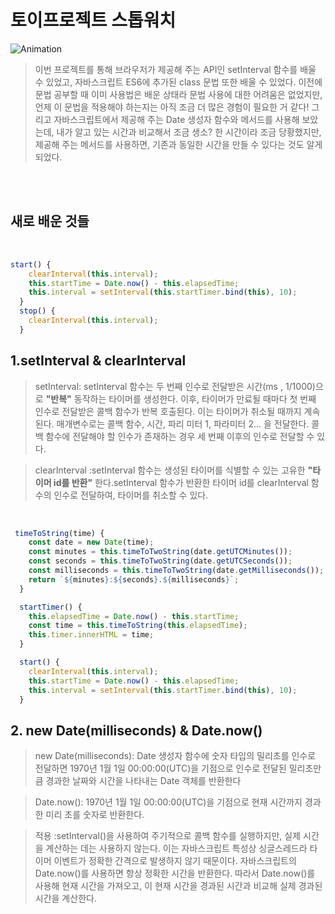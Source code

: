 # 토이프로젝트 스톱워치

![Animation](https://user-images.githubusercontent.com/127499117/235417558-97445165-ea87-44e4-9aa4-16c5650dd7d9.gif)



>이번 프로젝트를 통해 브라우저가 제공해 주는 API인 setInterval 함수를 배울 수 있었고, 자바스크립트 ES6에 추가된 class 문법 또한 배울 수 있었다. 이전에 문법 공부할 때 이미 사용법은 배운 상태라 문법 사용에 대한 어려움은 없었지만, 언제 이 문법을 적용해야 하는지는 아직 조금 더 많은 경험이 필요한 거 같다! 그리고 자바스크립트에서 제공해 주는 Date 생성자 함수와 메서드를 사용해 보았는데, 내가 알고 있는 시간과 비교해서 조금 생소? 한 시간이라 조금 당황했지만, 제공해 주는 메서드를 사용하면, 기존과 동일한 시간을 만들 수 있다는 것도 알게 되었다. 

<br/>
<br/>

## 새로 배운 것들

 <br/>

```js
start() {
    clearInterval(this.interval);
    this.startTime = Date.now() - this.elapsedTime;
    this.interval = setInterval(this.startTimer.bind(this), 10);
  }
  stop() {
    clearInterval(this.interval);
  }
```

## 1.setInterval & clearInterval

> setInterval: setInterval 함수는 두 번째 인수로 전달받은 시간(ms , 1/1000)으로 **"반복"** 동작하는 타이머를 생성한다. 이후, 타이머가 만료될 때마다 첫 번째 인수로 전달받은 콜백 함수가 반복 호출된다. 이는 타이머가 취소될 때까지 계속된다. 매개변수로는 콜백 함수, 시간, 파리 미터 1, 파라미터 2... 을 전달한다. 콜백 함수에 전달해야 할 인수가 존재하는 경우 세 번째 이후의 인수로 전달할 수 있다.  

> clearInterval :setInterval 함수는 생성된 타이머를 식별할 수 있는 고유한 **"타이머 id를 반환"** 한다.setInterval 함수가 반환한 타이머 id를 clearInterval 함수의 인수로 전달하여, 타이머를 취소할 수 있다. 

 <br/>

```js
 timeToString(time) {
    const date = new Date(time);
    const minutes = this.timeToTwoString(date.getUTCMinutes());
    const seconds = this.timeToTwoString(date.getUTCSeconds());
    const milliseconds = this.timeToTwoString(date.getMilliseconds());
    return `${minutes}:${seconds}.${milliseconds}`;
  }

  startTimer() {
    this.elapsedTime = Date.now() - this.startTime;
    const time = this.timeToString(this.elapsedTime);
    this.timer.innerHTML = time;
  }

  start() {
    clearInterval(this.interval);
    this.startTime = Date.now() - this.elapsedTime;
    this.interval = setInterval(this.startTimer.bind(this), 10);
  }
```
## 2. new Date(milliseconds) & Date.now()
> new Date(milliseconds): Date 생성자 함수에 숫자 타입의 밀리초를 인수로 전달하면 1970년 1월 1일 00:00:00(UTC)을 기점으로 인수로 전달된 밀리초만큼 경과한 날짜와 시간을 나타내는 Date 객체를 반환한다 

> Date.now():  1970년 1월 1일 00:00:00(UTC)을 기점으로 현재 시간까지 경과한 미리 초를 숫자로 반환한다.

> 적용 :setInterval()을 사용하여 주기적으로 콜백 함수를 실행하지만, 실제 시간을 계산하는 데는 사용하지 않는다. 이는 자바스크립트 특성상 싱글스레드라 타이머 이벤트가 정확한 간격으로 발생하지 않기 때문이다. 자바스크립트의 Date.now()를 사용하면 항상 정확한 시간을 반환한다. 따라서 Date.now()를 사용해 현재 시간을 가져오고, 이 현재 시간을 경과된 시간과 비교해 실제 경과된 시간을 계산한다.
